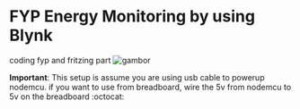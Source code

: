 # FYP Energy Monitoring by using Blynk

coding fyp and fritzing part
![gambor](https://imgur.com/I26Spq0)

**Important**: This setup is assume you are using usb cable to powerup nodemcu. if you want to use from breadboard, wire the 5v from nodemcu to 5v on the breadboard :octocat:
